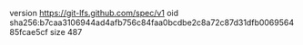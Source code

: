version https://git-lfs.github.com/spec/v1
oid sha256:b7caa3106944ad4afb756c84faa0bcdbe2c8a72c87d31dfb006956485fcae5cf
size 487
